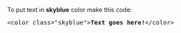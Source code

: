To put text in <b>skyblue</b> color make this code:
<pre>&lt;color class="skyblue"&gt;<b>Text goes here!</b>&lt;/color&gt;</pre>
